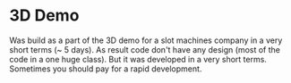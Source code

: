 # 3D Demo
Was build as a part of the 3D demo for a slot machines company in a very short terms (~ 5 days).
As result code don't have any design (most of the code in a one huge class). But it was developed in a very short terms.
Sometimes you should pay for a rapid development.

